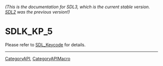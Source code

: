 ###### (This is the documentation for SDL3, which is the current stable version. [SDL2](https://wiki.libsdl.org/SDL2/) was the previous version!)
# SDLK_KP_5

Please refer to [SDL_Keycode](SDL_Keycode) for details.

----
[CategoryAPI](CategoryAPI), [CategoryAPIMacro](CategoryAPIMacro)


